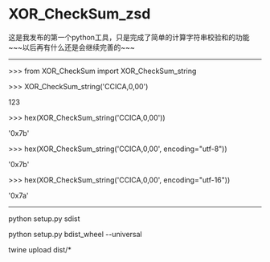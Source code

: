# XOR_CheckSum_zsd

这是我发布的第一个python工具，只是完成了简单的计算字符串校验和的功能\~\~\~以后再有什么还是会继续完善的\~\~\~

---------
\>\>\> from XOR_CheckSum import XOR_CheckSum_string

\>\>\> XOR_CheckSum_string('CCICA,0,00')

123

\>\>\> hex(XOR_CheckSum_string('CCICA,0,00'))

'0x7b'

\>\>\> hex(XOR_CheckSum_string('CCICA,0,00', encoding="utf-8"))

'0x7b'

\>\>\> hex(XOR_CheckSum_string('CCICA,0,00', encoding="utf-16"))

'0x7a'

-----------

python setup.py sdist

python setup.py bdist_wheel --universal

twine upload dist/*
